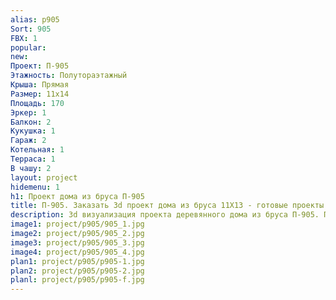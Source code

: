 ```yaml
---
alias: p905
Sort: 905
FBX: 1
popular: 
new: 
Проект: П-905
Этажность: Полутораэтажный
Крыша: Прямая
Размер: 11х14
Площадь: 170
Эркер: 1
Балкон: 2
Кукушка: 1
Гараж: 2
Котельная: 1
Терраса: 1
В чашу: 2
layout: project
hidemenu: 1
h1: Проект дома из бруса П-905
title: П-905. Заказать 3d проект дома из бруса 11Х13 - готовые проекты
description: 3d визуализация проекта деревянного дома из бруса П-905. Площадь 170 м2, размер 11Х13. Вы можете внести любые изменения в проект.
image1: project/p905/905_1.jpg
image2: project/p905/905_2.jpg
image3: project/p905/905_3.jpg
image4: project/p905/905_4.jpg
plan1: project/p905/p905-1.jpg
plan2: project/p905/p905-2.jpg
planl: project/p905/p905-f.jpg
---
```


